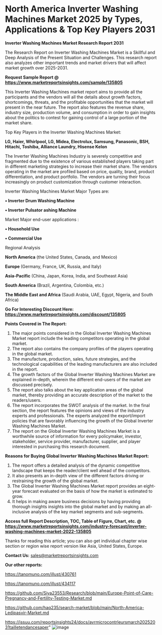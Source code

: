 # North America Inverter Washing Machines Market 2025 by Types, Applications & Top Key Players 2031

<strong>Inverter Washing Machines Market Research Report 2031</strong>

The Research Report on Inverter Washing Machines Market is a Skillful and Deep Analysis of the Present Situation and Challenges. This research report also analyzes other important trends and market drivers that will affect market growth over 2025-2031.

<strong>Request Sample Report @ <a href=https://www.marketreportsinsights.com/sample/135805>https://www.marketreportsinsights.com/sample/135805</a></strong>

This Inverter Washing Machines market report aims to provide all the participants and the vendors will all the details about growth factors, shortcomings, threats, and the profitable opportunities that the market will present in the near future. The report also features the revenue share, industry size, production volume, and consumption in order to gain insights about the politics to contest for gaining control of a large portion of the market share.

Top Key Players in the Inverter Washing Machines Market:

<strong>LG, Haier, Whirlpool, LG, Midea, Electrolux, Samsung, Panasonic, BSH, Hitachi, Toshiba, Alliance Laundry, Hisense Kelon</strong>

The Inverter Washing Machines Industry is severely competitive and fragmented due to the existence of various established players taking part in different marketing strategies to increase their market share. The vendors operating in the market are profiled based on price, quality, brand, product differentiation, and product portfolio. The vendors are turning their focus increasingly on product customization through customer interaction.

Inverter Washing Machines Market Major Types are:

<strong>• Inverter Drum Washing Machine

• Inverter Pulsator ashing Machine</strong>

Market Major end-user applications :

<strong>• Household Use

• Commercial Use</strong>

Regional Analysis

</u><strong><b>North America</b></strong> (the United States, Canada, and Mexico)

<strong><b>Europe </b></strong>(Germany, France, UK, Russia, and Italy)

<strong><b>Asia-Pacific</b></strong> (China, Japan, Korea, India, and Southeast Asia)

<strong><b>South America</b></strong> (Brazil, Argentina, Colombia, etc.)

<strong><b>The Middle East and Africa</b></strong> (Saudi Arabia, UAE, Egypt, Nigeria, and South Africa)

<strong>Go For Interesting Discount Here: <a href=https://www.marketreportsinsights.com/discount/135805>https://www.marketreportsinsights.com/discount/135805</a></strong>

<strong>Points Covered in The Report:</strong>
<ol>
  <li>The major points considered in the Global Inverter Washing Machines Market report include the leading competitors operating in the global market.</li>
  <li>The report also contains the company profiles of the players operating in the global market.</li>
  <li>The manufacture, production, sales, future strategies, and the technological capabilities of the leading manufacturers are also included in the report.</li>
  <li>The growth factors of the Global Inverter Washing Machines Market are explained in-depth, wherein the different end-users of the market are discussed precisely.</li>
  <li>The report also talks about the key application areas of the global market, thereby providing an accurate description of the market to the readers/users.</li>
  <li>The report incorporates the SWOT analysis of the market. In the final section, the report features the opinions and views of the industry experts and professionals. The experts analyzed the export/import policies that are favorably influencing the growth of the Global Inverter Washing Machines Market.</li>
  <li>The report on the Global Inverter Washing Machines Market is a worthwhile source of information for every policymaker, investor, stakeholder, service provider, manufacturer, supplier, and player interested in purchasing this research document.</li>
</ol>
<strong>Reasons for Buying Global Inverter Washing Machines Market Report:</strong>

<ol>
  <li>The report offers a detailed analysis of the dynamic competitive landscape that keeps the reader/client well ahead of the competitors.</li>
  <li>It also presents an in-depth view of the different factors driving or restraining the growth of the global market.</li>
  <li>The Global Inverter Washing Machines Market report provides an eight-year forecast evaluated on the basis of how the market is estimated to grow.</li>
  <li>It helps in making aware business decisions by having providing thorough insights insights into the global market and by making an all-inclusive analysis of the key market segments and sub-segments.</li>
</ol>
<strong>Access full Report Description, TOC, Table of Figure, Chart, etc. @ <a href=https://www.marketreportsinsights.com/industry-forecast/inverter-washing-machines-market-2022-135805>https://www.marketreportsinsights.com/industry-forecast/inverter-washing-machines-market-2022-135805</a></strong>


Thanks for reading this article; you can also get individual chapter wise section or region wise report version like Asia, United States, Europe.

<strong>Contact Us:</strong>
sales@marketreportsinsights.com

<strong>Our other reports:</strong>

<a href=https://tanomuno.com/illust/430761>https://tanomuno.com/illust/430761</a>

<a href=https://tanomuno.com/illust/434117>https://tanomuno.com/illust/434117</a>

<a href=https://github.com/Siya23553/Research/blob/main/Europe-Point-of-Care-Pregnancy-and-Fertility-Testing-Market.md>https://github.com/Siya23553/Research/blob/main/Europe-Point-of-Care-Pregnancy-and-Fertility-Testing-Market.md</a>

<a href=https://github.com/haq235/search-market/blob/main/North-America-Ledipasvir-Market.md>https://github.com/haq235/search-market/blob/main/North-America-Ledipasvir-Market.md</a>

<a href=https://issuu.com/reportsinsights24/docs/avrmicrocontrleursmarch20252031tailletendancesaper>https://issuu.com/reportsinsights24/docs/avrmicrocontrleursmarch20252031tailletendancesaper</a>"
![image](https://github.com/user-attachments/assets/00827138-6ffa-4312-966b-ee57ed2653a3)
